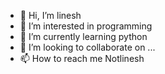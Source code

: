 - 👋 Hi, I’m linesh
- 👀 I’m interested in programming
- 🌱 I’m currently learning python
- 💞️ I’m looking to collaborate on ...
- 📫 How to reach me Notlinesh

<!---
Notlinesh/Notlinesh is a ✨ special ✨ repository because its `README.md` (this file) appears on your GitHub profile.
You can click the Preview link to take a look at your changes.
--->
